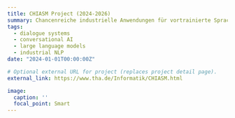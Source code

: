 ```yaml
---
title: CHIASM Project (2024-2026)
summary: Chancenreiche industrielle Anwendungen für vortrainierte Sprachmodelle
tags:
  - dialogue systems
  - conversational AI
  - large language models
  - industrial NLP
date: "2024-01-01T00:00:00Z"

# Optional external URL for project (replaces project detail page).
external_link: https://www.tha.de/Informatik/CHIASM.html

image:
  caption: ''
  focal_point: Smart
---
```

